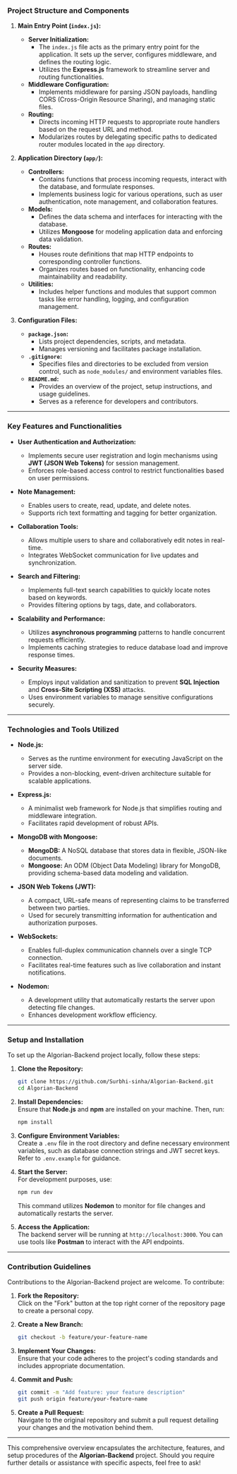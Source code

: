 
### **Project Structure and Components**

1. **Main Entry Point (`index.js`):**  
   - **Server Initialization:**  
     - The `index.js` file acts as the primary entry point for the application. It sets up the server, configures middleware, and defines the routing logic.  
     - Utilizes the **Express.js** framework to streamline server and routing functionalities.  
   - **Middleware Configuration:**  
     - Implements middleware for parsing JSON payloads, handling CORS (Cross-Origin Resource Sharing), and managing static files.  
   - **Routing:**  
     - Directs incoming HTTP requests to appropriate route handlers based on the request URL and method.  
     - Modularizes routes by delegating specific paths to dedicated router modules located in the `app` directory.  

2. **Application Directory (`app/`):**  
   - **Controllers:**  
     - Contains functions that process incoming requests, interact with the database, and formulate responses.  
     - Implements business logic for various operations, such as user authentication, note management, and collaboration features.  
   - **Models:**  
     - Defines the data schema and interfaces for interacting with the database.  
     - Utilizes **Mongoose** for modeling application data and enforcing data validation.  
   - **Routes:**  
     - Houses route definitions that map HTTP endpoints to corresponding controller functions.  
     - Organizes routes based on functionality, enhancing code maintainability and readability.  
   - **Utilities:**  
     - Includes helper functions and modules that support common tasks like error handling, logging, and configuration management.  

3. **Configuration Files:**  
   - **`package.json`:**  
     - Lists project dependencies, scripts, and metadata.  
     - Manages versioning and facilitates package installation.  
   - **`.gitignore`:**  
     - Specifies files and directories to be excluded from version control, such as `node_modules/` and environment variables files.  
   - **`README.md`:**  
     - Provides an overview of the project, setup instructions, and usage guidelines.  
     - Serves as a reference for developers and contributors.  

---

### **Key Features and Functionalities**

- **User Authentication and Authorization:**  
  - Implements secure user registration and login mechanisms using **JWT (JSON Web Tokens)** for session management.  
  - Enforces role-based access control to restrict functionalities based on user permissions.  

- **Note Management:**  
  - Enables users to create, read, update, and delete notes.  
  - Supports rich text formatting and tagging for better organization.  

- **Collaboration Tools:**  
  - Allows multiple users to share and collaboratively edit notes in real-time.  
  - Integrates WebSocket communication for live updates and synchronization.  

- **Search and Filtering:**  
  - Implements full-text search capabilities to quickly locate notes based on keywords.  
  - Provides filtering options by tags, date, and collaborators.  

- **Scalability and Performance:**  
  - Utilizes **asynchronous programming** patterns to handle concurrent requests efficiently.  
  - Implements caching strategies to reduce database load and improve response times.  

- **Security Measures:**  
  - Employs input validation and sanitization to prevent **SQL Injection** and **Cross-Site Scripting (XSS)** attacks.  
  - Uses environment variables to manage sensitive configurations securely.  

---

### **Technologies and Tools Utilized**

- **Node.js:**  
  - Serves as the runtime environment for executing JavaScript on the server side.  
  - Provides a non-blocking, event-driven architecture suitable for scalable applications.  

- **Express.js:**  
  - A minimalist web framework for Node.js that simplifies routing and middleware integration.  
  - Facilitates rapid development of robust APIs.  

- **MongoDB with Mongoose:**  
  - **MongoDB:** A NoSQL database that stores data in flexible, JSON-like documents.  
  - **Mongoose:** An ODM (Object Data Modeling) library for MongoDB, providing schema-based data modeling and validation.  

- **JSON Web Tokens (JWT):**  
  - A compact, URL-safe means of representing claims to be transferred between two parties.  
  - Used for securely transmitting information for authentication and authorization purposes.  

- **WebSockets:**  
  - Enables full-duplex communication channels over a single TCP connection.  
  - Facilitates real-time features such as live collaboration and instant notifications.  

- **Nodemon:**  
  - A development utility that automatically restarts the server upon detecting file changes.  
  - Enhances development workflow efficiency.  

---

### **Setup and Installation**

To set up the Algorian-Backend project locally, follow these steps:

1. **Clone the Repository:**  
   ```bash
   git clone https://github.com/Surbhi-sinha/Algorian-Backend.git
   cd Algorian-Backend
   ```

2. **Install Dependencies:**  
   Ensure that **Node.js** and **npm** are installed on your machine. Then, run:  
   ```bash
   npm install
   ```

3. **Configure Environment Variables:**  
   Create a `.env` file in the root directory and define necessary environment variables, such as database connection strings and JWT secret keys. Refer to `.env.example` for guidance.

4. **Start the Server:**  
   For development purposes, use:  
   ```bash
   npm run dev
   ```
   This command utilizes **Nodemon** to monitor for file changes and automatically restarts the server.

5. **Access the Application:**  
   The backend server will be running at `http://localhost:3000`. You can use tools like **Postman** to interact with the API endpoints.

---

### **Contribution Guidelines**

Contributions to the Algorian-Backend project are welcome. To contribute:

1. **Fork the Repository:**  
   Click on the "Fork" button at the top right corner of the repository page to create a personal copy.

2. **Create a New Branch:**  
   ```bash
   git checkout -b feature/your-feature-name
   ```

3. **Implement Your Changes:**  
   Ensure that your code adheres to the project's coding standards and includes appropriate documentation.

4. **Commit and Push:**  
   ```bash
   git commit -m "Add feature: your feature description"
   git push origin feature/your-feature-name
   ```

5. **Create a Pull Request:**  
   Navigate to the original repository and submit a pull request detailing your changes and the motivation behind them.

---

This comprehensive overview encapsulates the architecture, features, and setup procedures of the **Algorian-Backend** project. Should you require further details or assistance with specific aspects, feel free to ask! 
